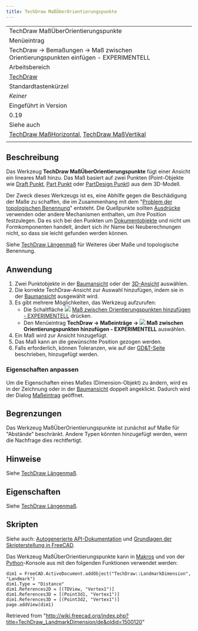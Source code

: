 ```yaml
---
title: TechDraw MaßÜberOrientierungspunkte
---
```


|                                                                                                                                                                                      |
| ------------------------------------------------------------------------------------------------------------------------------------------------------------------------------------ |
| TechDraw MaßÜberOrientierungspunkte                                                                                                                                                  |
| Menüeintrag                                                                                                                                                                          |
| TechDraw → Bemaßungen → Maß zwischen Orientierungspunkten einfügen - EXPERIMENTELL                                                                                                   |
| Arbeitsbereich                                                                                                                                                                       |
| [TechDraw](/TechDraw_Workbench/de "TechDraw Workbench/de")                                                                                                                           |
| Standardtastenkürzel                                                                                                                                                                 |
| _Keiner_                                                                                                                                                                             |
| Eingeführt in Version                                                                                                                                                                |
| 0.19                                                                                                                                                                                 |
| Siehe auch                                                                                                                                                                           |
| [TechDraw MaßHorizontal](/TechDraw_HorizontalDimension/de "TechDraw HorizontalDimension/de"), [TechDraw MaßVertikal](/TechDraw_VerticalDimension/de "TechDraw VerticalDimension/de") |
|                                                                                                                                                                                      |

## Beschreibung

Das Werkzeug **TechDraw MaßÜberOrientierungspunkte** fügt einer Ansicht ein lineares Maß hinzu. Das Maß basiert auf zwei Punkten (Point-Objekte wie [Draft Punkt](/Draft_Point/de "Draft Point/de"), [Part Punkt](/Part_Point/de "Part Point/de") oder [PartDesign Punkt](/PartDesign_Point/de "PartDesign Point/de")) aus dem 3D-Modell.

Der Zweck dieses Werkzeugs ist es, eine Abhilfe gegen die Beschädigung der Maße zu schaffen, die im Zusammenhang mit dem "[Problem der topologischen Benennung](/Topological_naming_problem/de "Topological naming problem/de")" entsteht. Die Quellpunkte sollten [Ausdrücke](/Expressions/de "Expressions/de") verwenden oder andere Mechanismen enthalten, um ihre Position festzulegen. Da es sich bei den Punkten um [Dokumentobjekte](/App_DocumentObject/de "App DocumentObject/de") und nicht um Formkomponenten handelt, ändert sich ihr Name bei Neuberechnungen nicht, so dass sie leicht gefunden werden können.

Siehe [TechDraw Längenmaß](/TechDraw_LengthDimension/de#Begrenzungen "TechDraw LengthDimension/de") für Weiteres über Maße und topologische Benennung.

## Anwendung

1. Zwei Punktobjekte in der [Baumansicht](/Tree_view/de "Tree view/de") oder der [3D-Ansicht](/3D_view/de "3D view/de") auswählen.
2. Die korrekte TechDraw-Ansicht zur Auswahl hinzufügen, indem sie in der [Baumansicht](/Tree_view/de "Tree view/de") ausgewählt wird.
3. Es gibt mehrere Möglichkeiten, das Werkzeug aufzurufen:
   - Die Schaltfläche ![](/images/TechDraw_LandmarkDimension.svg) [Maß zwischen Orientierungspunkten hinzufügen - EXPERIMENTELL](/TechDraw_LandmarkDimension "TechDraw LandmarkDimension") drücken.
   - Den Menüeintrag **TechDraw → Maßeinträge → ![](/images/TechDraw_LandmarkDimension.svg) Maß zwischen Orientierungspunkten hinzufügen - EXPERIMENTELL** auswählen.
4. Ein Maß wird zur Ansicht hinzugefügt.
5. Das Maß kann an die gewünschte Position gezogen werden.
6. Falls erforderlich, können Toleranzen, wie auf der [GD&T-Seite](/TechDraw_Geometric_dimensioning_and_tolerancing/de#Toleranzen "TechDraw Geometric dimensioning and tolerancing/de") beschrieben, hinzugefügt werden.

### Eigenschaften anpassen

Um die Eigenschaften eines Maßes (Dimension-Objekt) zu ändern, wird es in der Zeichnung oder in der [Baumansicht](/Tree_view/de "Tree view/de") doppelt angeklickt. Dadurch wird der Dialog [Maßeintrag](/TechDraw_LengthDimension/de#Dialog_Maßeintrag "TechDraw LengthDimension/de") geöffnet.

## Begrenzungen

Das Werkzeug MaßÜberOrientierungspunkte ist zunächst auf Maße für "Abstände" beschränkt. Andere Typen könnten hinzugefügt werden, wenn die Nachfrage dies rechtfertigt.

## Hinweise

Siehe [TechDraw Längenmaß](/TechDraw_LengthDimension/de#Hinweise "TechDraw LengthDimension/de").

## Eigenschaften

Siehe [TechDraw Längenmaß](/TechDraw_LengthDimension/de#Eigenschaften "TechDraw LengthDimension/de").

## Skripten

Siehe auch: [Autogenerierte API-Dokumentation](https://freecad.github.io/SourceDoc/) und [Grundlagen der Skripterstellung in FreeCAD](/FreeCAD_Scripting_Basics/de "FreeCAD Scripting Basics/de").

Das Werkzeug MaßÜberOrientierungspunkte kann in [Makros](/Macros/de "Macros/de") und von der [Python](/Python/de "Python/de")-Konsole aus mit den folgenden Funktionen verwendet werden:

```
dim1 = FreeCAD.ActiveDocument.addObject("TechDraw::LandmarkDimension", "Landmark")
dim1.Type = "Distance"
dim1.References2D = [(TDView, "Vertex1")]
dim1.References3D = [(Point3d1, "Vertex1")]
dim1.References3D = [(Point3d2, "Vertex1")]
page.addView(dim1)

```

Retrieved from "<http://wiki.freecad.org/index.php?title=TechDraw_LandmarkDimension/de&oldid=1500120>"
